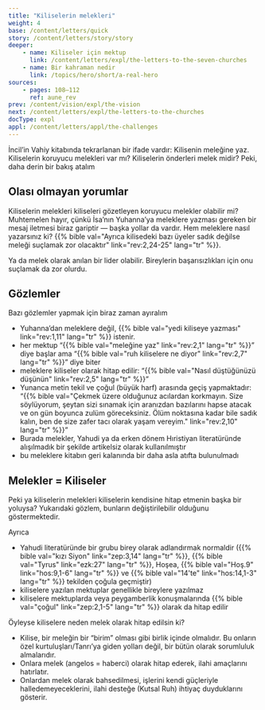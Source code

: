 ```yaml
---
title: "Kiliselerin melekleri"
weight: 4
base: /content/letters/quick
story: /content/letters/story/story
deeper:
    - name: Kiliseler için mektup
      link: /content/letters/expl/the-letters-to-the-seven-churches
    - name: Bir kahraman nedir
      link: /topics/hero/short/a-real-hero
sources: 
    - pages: 108–112
      ref: aune_rev
prev: /content/vision/expl/the-vision
next: /content/letters/expl/the-letters-to-the-churches
docType: expl
appl: /content/letters/appl/the-challenges
---
```


İncil’in Vahiy kitabında tekrarlanan bir ifade vardır: Kilisenin meleğine yaz. Kiliselerin koruyucu melekleri var mı? Kiliselerin önderleri melek midir? Peki, daha derin bir bakış atalım

## Olası olmayan yorumlar

<a name="7774"></a>
Kiliselerin melekleri kiliseleri gözetleyen koruyucu melekler olabilir mi? Muhtemelen hayır, çünkü İsa’nın Yuhanna’ya meleklere yazması gereken bir mesaj iletmesi biraz gariptir — başka yollar da vardır. Hem meleklere nasıl yazarsınız ki? {{% bible val="Ayrıca kilisedeki bazı üyeler sadık değilse meleği suçlamak zor olacaktır" link="rev:2,24-25" lang="tr" %}}.

Ya da melek olarak anılan bir lider olabilir. Bireylerin başarısızlıkları için onu suçlamak da zor olurdu.

## Gözlemler

<a name="22d1"></a>
Bazı gözlemler yapmak için biraz zaman ayıralım

- Yuhanna’dan meleklere değil, {{% bible val="yedi kiliseye yazması" link="rev:1,11" lang="tr" %}} istenir.
- her mektup “{{% bible val="meleğine yaz" link="rev:2,1" lang="tr" %}}” diye başlar ama “{{% bible val="ruh kiliselere ne diyor" link="rev:2,7" lang="tr" %}}” diye biter
- meleklere kiliseler olarak hitap edilir: “{{% bible val="Nasıl düştüğünüzü düşünün" link="rev:2,5" lang="tr" %}}”
- Yunanca metin tekil ve çoğul (büyük harf) arasında geçiş yapmaktadır: “{{% bible val="Çekmek üzere olduğunuz acılardan korkmayın. Size söylüyorum, şeytan sizi sınamak için aranızdan bazılarını hapse atacak ve on gün boyunca zulüm göreceksiniz. Ölüm noktasına kadar bile sadık kalın, ben de size zafer tacı olarak yaşam vereyim." link="rev:2,10" lang="tr" %}}”
- Burada melekler, Yahudi ya da erken dönem Hıristiyan literatüründe alışılmadık bir şekilde artikelsiz olarak kullanılmıştır
- bu meleklere kitabın geri kalanında bir daha asla atıfta bulunulmadı

## Melekler = Kiliseler

<a name="1220"></a>
Peki ya kiliselerin melekleri kiliselerin kendisine hitap etmenin başka bir yoluysa? Yukarıdaki gözlem, bunların değiştirilebilir olduğunu göstermektedir.

Ayrıca

- Yahudi literatüründe bir grubu birey olarak adlandırmak normaldir ({{% bible val="kızı Siyon" link="zep:3,14" lang="tr" %}}, {{% bible val="Tyrus" link="ezk:27" lang="tr" %}}, Hoşea, {{% bible val="Hoş.9" link="hos:9,1-6" lang="tr" %}} ve {{% bible val="14'te" link="hos:14,1-3" lang="tr" %}} tekilden çoğula geçmiştir)
- kiliselere yazılan mektuplar genellikle bireylere yazılmaz
- kiliselere mektuplarda veya peygamberlik konuşmalarında {{% bible val="çoğul" link="zep:2,1-5" lang="tr" %}} olarak da hitap edilir

Öyleyse kiliselere neden melek olarak hitap edilsin ki?

- Kilise, bir meleğin bir “birim” olması gibi birlik içinde olmalıdır. Bu onların özel kurtuluşları/Tanrı’ya giden yolları değil, bir bütün olarak sorumluluk almalarıdır.
- Onlara melek (angelos = haberci) olarak hitap ederek, ilahi amaçlarını hatırlatır.
- Onlardan melek olarak bahsedilmesi, işlerini kendi güçleriyle halledemeyeceklerini, ilahi desteğe (Kutsal Ruh) ihtiyaç duyduklarını gösterir.
